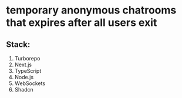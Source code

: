 # temporary anonymous chatrooms that expires after all users exit

## Stack:
1. Turborepo
2. Next.js
3. TypeScript
4. Node.js
5. WebSockets
6. Shadcn
